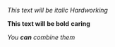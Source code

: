 *This text will be italic*
_Hardworking_

**This text will be bold**
__caring__

_You **can** combine them_
